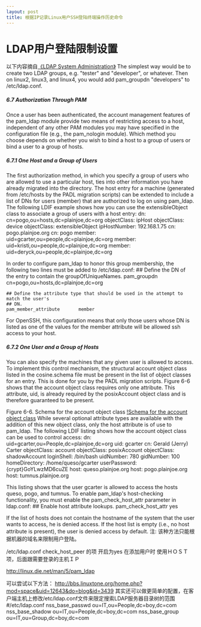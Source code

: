 ```yaml
---
layout: post
title: 根据IP记录Linux用户SSH登陆终端操作历史命令
---
```


LDAP用户登陆限制设置
========================

以下内容摘自[《LDAP System Administration》](http://static.ppurl.com/chmview-V1IBMFB*VCFQNlM4D1MBblFzUjYIYgdqUjUDM1FvA2U=/)
The simplest way would be to create two LDAP groups, e.g. "tester" and "developer", or whatever. Then on linux2, linux3, and linux4, you would add pam_groupdn "developers" to /etc/ldap.conf.
##### 6.7 Authorization Through PAM
Once a user has been authenticated, the account management features of the pam_ldap module provide two means of restricting access to a host, independent of any other PAM modules you may have specified in the configuration file (e.g., the pam_nologin module). Which method you choose depends on whether you wish to bind a host to a group of users or bind a user to a group of hosts.
##### 6.7.1 One Host and a Group of Users
The first authorization method, in which you specify a group of users who are allowed to use a particular host, ties into other information you have already migrated into the directory. The host entry for a machine (generated from /etc/hosts by the PADL migration scripts) can be extended to include a list of DNs for users (member) that are authorized to log on using pam_ldap. The following LDIF example shows how you can use the extensibleObject class to associate a group of users with a host entry:
	dn: cn=pogo,ou=hosts,dc=plainjoe,dc=org
	objectClass: ipHost
	objectClass: device
	objectClass: extensibleObject
	ipHostNumber: 192.168.1.75
	cn: pogo.plainjoe.org
	cn: pogo
	member: uid=gcarter,ou=people,dc=plainjoe,dc=org
	member: uid=kristi,ou=people,dc=plainjoe,dc=org
	member: uid=deryck,ou=people,dc=plainjoe,dc=org

In order to configure pam_ldap to honor this group membership, the following two lines must be added to /etc/ldap.conf:
	## Define the DN of the entry to contain the groupOfUniqueNames.
	pam_groupdn              cn=pogo,ou=hosts,dc=plainjoe,dc=org
      
	## Define the attribute type that should be used in the attempt to match the user's
	## DN.
	pam_member_attribute       member

For OpenSSH, this configuration means that only those users whose DN is listed as one of the values for the member attribute will be allowed ssh access to your host.

##### 6.7.2 One User and a Group of Hosts
You can also specify the machines that any given user is allowed to access. To implement this control mechanism, the structural account object class listed in the cosine.schema file must be present in the list of object classes for an entry. This is done for you by the PADL migration scripts. 
Figure 6-6 shows that the account object class requires only one attribute. This attribute, uid, is already required by the posixAccount object class and is therefore guaranteed to be present.

Figure 6-6. Schema for the account object class
[!Schema for the account object class](http://static.ppurl.com/chmview-V1IBMFB*VCFQNlM4D1MBblFzUjYIYgdqUjUDM1FvA2U=/files/ldap_0606.gif)
While several optional attribute types are available with the addition of this new object class, only the host attribute is of use to pam_ldap. The following LDIF listing shows how the account object class can be used to control access:
	dn: uid=gcarter,ou=People,dc=plainjoe,dc=org
	uid: gcarter
	cn: Gerald (Jerry) Carter
	objectClass: account
	objectClass: posixAccount
	objectClass: shadowAccount
	loginShell: /bin/bash
	uidNumber: 780
	gidNumber: 100
	homeDirectory: /home/queso/gcarter
	userPassword: {crypt}GoYLwzMD6cuZE
	host: queso.plainjoe.org
	host: pogo.plainjoe.org
	host: tumnus.plainjoe.org

This listing shows that the user gcarter is allowed to access the hosts queso, pogo, and tumnus. To enable pam_ldap's host-checking functionality, you must enable the pam_check_host_attr parameter in ldap.conf:
	## Enable host attribute lookups.
	pam_check_host_attr     yes

If the list of hosts does not contain the hostname of the system that the user wants to access, he is denied access. If the host list is empty (i.e., no host attribute is present), the user is denied access by default. 
注: 该种方法只能根据机器的域名来限制用户登陆。

/etc/ldap.conf
check_host_peer 的项 开启为yes
在添加用户时 使用ＨＯＳＴ项，后面跟需要登录的主机ＩＰ

http://linux.die.net/man/5/pam_ldap

可以尝试以下方法：
http://bbs.linuxtone.org/home.php?mod=space&uid=12643&do=blog&id=3439
其实还可以做更简单的配置，在客户端主机上修改/etc/ldap.conf文件来限定搜索LDAP服务器目录树的范围
	#/etc/ldap.conf
	nss_base_passwd  ou=IT,ou=People,dc=boy,dc=com
	nss_base_shadow  ou=IT,ou=People,dc=boy,dc=com
	nss_base_group    ou=IT,ou=Group,dc=boy,dc=com

